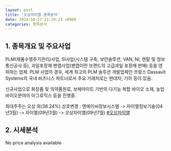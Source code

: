 ```yaml
---
layout: post
title: '오상자이엘 종목분석'
date: 2024-10-27 21:20:23 +0900
categories: 종목분석
---
```


## 1. 종목개요 및 주요사업

PLM(제품수명주기관리)사업, SI사업(시스템 구축, 보안솔루션, VAN, NI, 렌탈 및 정보통신공사 등), 과일포장재 팬캡사업(팬캡이란 브랜드의 고급과일 포장재 판매) 등을 영위하는 업체. PLM 사업의 경우, 세계 최고의 PLM 솔루션 개발업체인 프랑스 Dassault Systems의 국내 비즈니스 파트너로서 주요 거래처로는 현대차, 기아 등이 있음. 

신규사업으로 화장품 및 의약품원료, 보헤마이트 기반의 다기능 복합 바이오 소재, 농업바이오분야의 아그로믹스 등을 진행중.

최대주주는 오상 외(36.24%) 상호변경 : 엔에이씨정보시스템 -> 자이엘정보기술(04년3월) -> 자이엘(09년3월) -> 오상자이엘(09년7월)
[#오상자이엘](#)

## 2. 시세분석

No price analysis available

